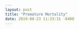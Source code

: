 ```yaml
---
layout: post
title: "Premature Mortality"
date: 2019-08-23 11:33:31 -0400
---
```

<svg class="premature-mortality-map" viewBox="0 0 900 700"></svg>
